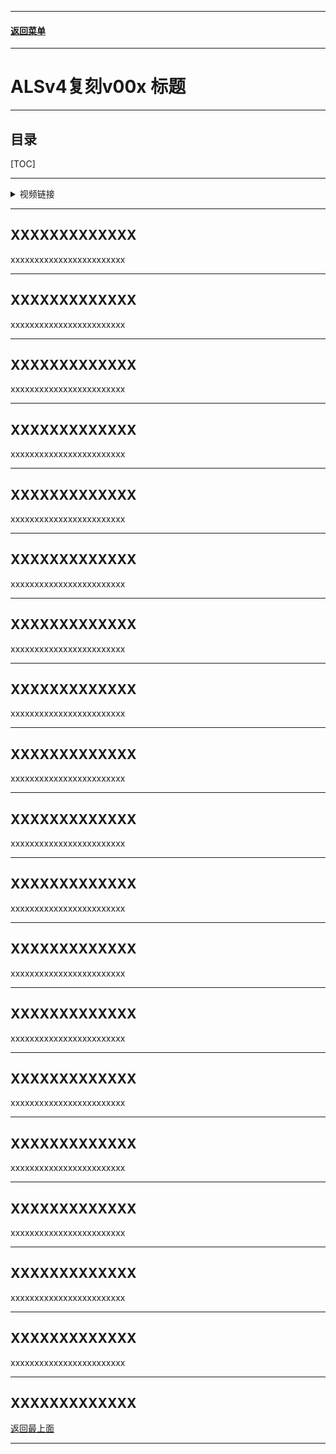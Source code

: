 
------

#### [返回菜单](../ALS_Menu.md)

------

# ALSv4复刻v00x 标题

------

## 目录

[TOC]

------

<details>
<summary>视频链接</summary>

> [高级运动系统解耦和复刻第九期_哔哩哔哩_bilibili](https://www.bilibili.com/video/BV1ja41197XQ?spm_id_from=333.788.videopod.episodes&vd_source=9e1e64122d802b4f7ab37bd325a89e6c&p=12)

------

</details>

------

## XXXXXXXXXXXXX

xxxxxxxxxxxxxxxxxxxxxxxx

------

## XXXXXXXXXXXXX

xxxxxxxxxxxxxxxxxxxxxxxx

------

## XXXXXXXXXXXXX

xxxxxxxxxxxxxxxxxxxxxxxx

------

## XXXXXXXXXXXXX

xxxxxxxxxxxxxxxxxxxxxxxx

------

## XXXXXXXXXXXXX

xxxxxxxxxxxxxxxxxxxxxxxx

------

## XXXXXXXXXXXXX

xxxxxxxxxxxxxxxxxxxxxxxx

------

## XXXXXXXXXXXXX

xxxxxxxxxxxxxxxxxxxxxxxx

------

## XXXXXXXXXXXXX

xxxxxxxxxxxxxxxxxxxxxxxx

------

## XXXXXXXXXXXXX

xxxxxxxxxxxxxxxxxxxxxxxx

------

## XXXXXXXXXXXXX

xxxxxxxxxxxxxxxxxxxxxxxx

------

## XXXXXXXXXXXXX

xxxxxxxxxxxxxxxxxxxxxxxx

------

## XXXXXXXXXXXXX

xxxxxxxxxxxxxxxxxxxxxxxx

------

## XXXXXXXXXXXXX

xxxxxxxxxxxxxxxxxxxxxxxx

------

## XXXXXXXXXXXXX

xxxxxxxxxxxxxxxxxxxxxxxx

------

## XXXXXXXXXXXXX

xxxxxxxxxxxxxxxxxxxxxxxx

------

## XXXXXXXXXXXXX

xxxxxxxxxxxxxxxxxxxxxxxx

------

## XXXXXXXXXXXXX

xxxxxxxxxxxxxxxxxxxxxxxx

------

## XXXXXXXXXXXXX

xxxxxxxxxxxxxxxxxxxxxxxx

------

XXXXXXXXXXXXX
------

[返回最上面](#返回菜单)

___________________________________________________________________________________________
